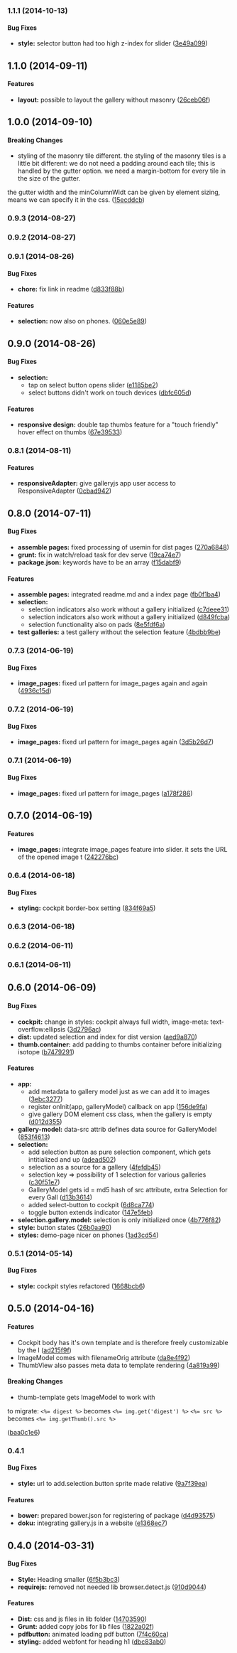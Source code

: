<a name="1.1.1"></a>
### 1.1.1 (2014-10-13)


#### Bug Fixes

* **style:** selector button had too high z-index for slider ([3e49a099](https://github.com/snrbrnjna/galleryjs/commit/3e49a099451d2e59c187eca0ac0f038c012d8735))


<a name="1.1.0"></a>
## 1.1.0 (2014-09-11)


#### Features

* **layout:** possible to layout the gallery without masonry ([26ceb06f](https://github.com/snrbrnjna/galleryjs/commit/26ceb06f4ce7408706dcfe8a9c218b6d280c4cad))


<a name="1.0.0"></a>
## 1.0.0 (2014-09-10)


#### Breaking Changes

* styling of the masonry tile different.
the styling of the masonry tiles is a little bit different: we do not need a padding around each tile;
this is handled by the gutter option. we need a margin-bottom for every tile in the size of the gutter.

the gutter width and the minColumnWidt can be given by element sizing, means we can specify it in the css.
 ([15ecddcb](https://github.com/snrbrnjna/galleryjs/commit/15ecddcbfc2b4557f73a5205748a6ac69da0bede))


<a name="0.9.3"></a>
### 0.9.3 (2014-08-27)


<a name="0.9.2"></a>
### 0.9.2 (2014-08-27)


### 0.9.1 (2014-08-26)


#### Bug Fixes

* **chore:** fix link in readme ([d833f88b](https://github.com/snrbrnjna/galleryjs.git/commit/d833f88bba207e1a3049a8467ff70dcc1aa77263))


#### Features

* **selection:** now also on phones. ([060e5e89](https://github.com/snrbrnjna/galleryjs.git/commit/060e5e89d4806e2f8eb5f8194bd80242583ed815))


## 0.9.0 (2014-08-26)


#### Bug Fixes

* **selection:**
  * tap on select button opens slider ([e1185be2](https://github.com/snrbrnjna/galleryjs.git/commit/e1185be286734ee2b463f0db516eab5b36ebd4ac))
  * select buttons didn't work on touch devices ([dbfc605d](https://github.com/snrbrnjna/galleryjs.git/commit/dbfc605d48ac419f2a29a77a467869143ed4dc1d))


#### Features

* **responsive design:** double tap thumbs feature for a "touch friendly" hover effect on thumbs ([67e39533](https://github.com/snrbrnjna/galleryjs.git/commit/67e3953361642fa9fa2fe2bc2638e7548d36db37))


### 0.8.1 (2014-08-11)


#### Features

* **responsiveAdapter:** give galleryjs app user access to
 ResponsiveAdapter ([0cbad942](https://github.com/snrbrnjna/galleryjs.git/commit/0cbad942cda040ea4e403628ccc2c424dbb4db60))


## 0.8.0 (2014-07-11)


#### Bug Fixes

* **assemble pages:** fixed processing of usemin for dist pages ([270a6848](https://github.com/snrbrnjna/galleryjs.git/commit/270a68484c7b2ce4b0a2158a675ee4024056a44a))
* **grunt:** fix in watch/reload task for dev serve ([19ca74e7](https://github.com/snrbrnjna/galleryjs.git/commit/19ca74e7440804f14eeb9cbf707ddfdc9d646477))
* **package.json:** keywords have to be an array ([f15dabf9](https://github.com/snrbrnjna/galleryjs.git/commit/f15dabf9c2703967d0003d8fcdd91fef2cb209b4))


#### Features

* **assemble pages:** integrated readme.md and a index page ([fb0f1ba4](https://github.com/snrbrnjna/galleryjs.git/commit/fb0f1ba457622391acac7901b6f321799a681a9c))
* **selection:**
  * selection indicators also work without a gallery initialized ([c7deee31](https://github.com/snrbrnjna/galleryjs.git/commit/c7deee31962a6e66f353c73baa418aa7612b2c6e))
  * selection indicators also work without a gallery initialized ([d849fcba](https://github.com/snrbrnjna/galleryjs.git/commit/d849fcba6d3f7e8c1d89b8708ac550d1eac6df04))
  * selection functionality also on pads ([8e5fdf6a](https://github.com/snrbrnjna/galleryjs.git/commit/8e5fdf6adeb7978a4a3c5eededefc34bfc439631))
* **test galleries:** a test gallery without the selection feature ([4bdbb9be](https://github.com/snrbrnjna/galleryjs.git/commit/4bdbb9bee2e906eafd01b587f68cb60b8c1f56be))


### 0.7.3 (2014-06-19)


#### Bug Fixes

* **image_pages:** fixed url pattern for image_pages again and again ([4936c15d](https://github.com/snrbrnjna/galleryjs.git/commit/4936c15d27a0d66ac7290e89c9fc3a38b2ba0abe))


### 0.7.2 (2014-06-19)


#### Bug Fixes

* **image_pages:** fixed url pattern for image_pages again ([3d5b26d7](https://github.com/snrbrnjna/galleryjs.git/commit/3d5b26d7fadc44ef047c4eaf6dfd7141c0555593))


### 0.7.1 (2014-06-19)


#### Bug Fixes

* **image_pages:** fixed url pattern for image_pages ([a178f286](https://github.com/snrbrnjna/galleryjs.git/commit/a178f286af4df522449c3265dabc118f198258c0))


## 0.7.0 (2014-06-19)


#### Features

* **image_pages:** integrate image_pages feature into slider. it sets the URL of the opened image t ([242276bc](https://github.com/snrbrnjna/galleryjs.git/commit/242276bc074b6ab1f4b1b32768b35614787fc87b))


### 0.6.4 (2014-06-18)


#### Bug Fixes

* **styling:** cockpit border-box setting ([834f69a5](https://github.com/snrbrnjna/galleryjs.git/commit/834f69a539aeaadbab4ab071d872a0a773572736))


### 0.6.3 (2014-06-18)


### 0.6.2 (2014-06-11)


### 0.6.1 (2014-06-11)


## 0.6.0 (2014-06-09)


#### Bug Fixes

* **cockpit:** change in styles: cockpit always full width, image-meta: text-overflow:ellipsis ([3d2796ac](https://github.com/snrbrnjna/galleryjs.git/commit/3d2796ac0148dd76522d9af4e9e29bfaf1a074d9))
* **dist:** updated selection and index for dist version ([aed9a870](https://github.com/snrbrnjna/galleryjs.git/commit/aed9a87008811d41d5c0dff0e740973f7eff7b12))
* **thumb.container:** add padding to thumbs container before initializing isotope ([b7479291](https://github.com/snrbrnjna/galleryjs.git/commit/b74792918ed2f94906801e2c3a73c99e2280eb0e))


#### Features

* **app:**
  * add metadata to gallery model just as we can add it to images ([3ebc3277](https://github.com/snrbrnjna/galleryjs.git/commit/3ebc3277bb57d26283c160e5ee256b9ce532dcd1))
  * register onInit(app, galleryModel) callback on app ([156de9fa](https://github.com/snrbrnjna/galleryjs.git/commit/156de9fad70e0632f398cd5538f4c3552550c751))
  * give gallery DOM element css class, when the gallery is empty ([d012d355](https://github.com/snrbrnjna/galleryjs.git/commit/d012d35578355471eb043d4bd79691f4b679ed04))
* **gallery-model:** data-src attrib defines data source for GalleryModel ([853f4613](https://github.com/snrbrnjna/galleryjs.git/commit/853f4613bed1dd19dbb516a9e1e090389eac6639))
* **selection:**
  * add selection button as pure selection component, which gets intitialized and up ([adead502](https://github.com/snrbrnjna/galleryjs.git/commit/adead5021bef7134b21abde041b1f32322e0751d))
  * selection as a source for a gallery ([4fefdb45](https://github.com/snrbrnjna/galleryjs.git/commit/4fefdb45d8ef155b8980e7b8ef11f035564a9285))
  * selection key => possibility of 1 selection for various galleries ([c30f51e7](https://github.com/snrbrnjna/galleryjs.git/commit/c30f51e71b18b7220a527ea93716289786c2b490))
  * GalleryModel gets id = md5 hash of src attribute, extra Selection for every Gall ([d13b3614](https://github.com/snrbrnjna/galleryjs.git/commit/d13b36144b2a33de1a08a6eda35051cf0d53cdd1))
  * added select-button to cockpit ([6d8ca774](https://github.com/snrbrnjna/galleryjs.git/commit/6d8ca774bae6dea8f8be2bb1d4137305e49e8506))
  * toggle button extends indicator ([147e5feb](https://github.com/snrbrnjna/galleryjs.git/commit/147e5feb0e02addff6483397750daa4ee48b0985))
* **selection.gallery.model:** selection is only initialized once ([4b776f82](https://github.com/snrbrnjna/galleryjs.git/commit/4b776f827a94aa71bfc0843893b5f1e303fffa48))
* **style:** button states ([26b0aa90](https://github.com/snrbrnjna/galleryjs.git/commit/26b0aa9021dfe27fd7a3a53d98f30b6386227ee8))
* **styles:** demo-page nicer on phones ([1ad3cd54](https://github.com/snrbrnjna/galleryjs.git/commit/1ad3cd54ffe945a0d9e0811f26742cd02fd26158))


### 0.5.1 (2014-05-14)


#### Bug Fixes

* **style:** cockpit styles refactored ([1668bcb6](https://github.com/snrbrnjna/galleryjs.git/commit/1668bcb65aa654fb640694744a005139bc13f410))


## 0.5.0 (2014-04-16)


#### Features

* Cockpit body has it's own template and is therefore freely customizable by the l ([ad215f9f](https://github.com/snrbrnjna/galleryjs.git/commit/ad215f9f490a0bf623720bac444b5eccabe48807))
* ImageModel comes with filenameOrig attribute ([da8e4f92](https://github.com/snrbrnjna/galleryjs.git/commit/da8e4f92b153b0bebc8bb73f24c431e9d0ecdd69))
* ThumbView also passes meta data to template rendering ([4a819a99](https://github.com/snrbrnjna/galleryjs.git/commit/4a819a99a3143a4174b4fda23246a5ad3f09740c))


#### Breaking Changes

* thumb-template gets ImageModel to work with

to migrate:
``<%= digest %>`` becomes ``<%= img.get('digest') %>``
``<%= src %>`` becomes ``<%= img.getThumb().src %>``

 ([baa0c1e6](https://github.com/snrbrnjna/galleryjs.git/commit/baa0c1e63c10629d2a941030d16c194afb28c757))


### 0.4.1


#### Bug Fixes

* **style:** url to add.selection.button sprite made relative ([9a7f39ea](https://github.com/snrbrnjna/galleryjs.git/commit/9a7f39ea0a0e0bcf2636455be1be6c8a8897be5a))


#### Features

* **bower:** prepared bower.json for registering of package ([d4d93575](https://github.com/snrbrnjna/galleryjs.git/commit/d4d93575e58cd07683ee313fa938744b5707620e))
* **doku:** integrating gallery.js in a website ([e1368ec7](https://github.com/snrbrnjna/galleryjs.git/commit/e1368ec785f1eef967298588e97e6754a67d144c))


## 0.4.0 (2014-03-31)


#### Bug Fixes

* **Style:** Heading smaller ([6f5b3bc3](https://github.com/snrbrnjna/galleryjs.git/commit/6f5b3bc39ade91fd12de2a4b27a59079ea594226))
* **requirejs:** removed not needed lib browser.detect.js ([910d9044](https://github.com/snrbrnjna/galleryjs.git/commit/910d904421d92d9f45aaa5a07e428bceb3a1272b))


#### Features

* **Dist:** css and js files in lib folder ([14703590](https://github.com/snrbrnjna/galleryjs.git/commit/14703590aa95fa2799b13e2cba7d8ad5eb8853ac))
* **Grunt:** added copy jobs for lib files ([1822a02f](https://github.com/snrbrnjna/galleryjs.git/commit/1822a02f1737c366edcf2e20a08ef48834007c7e))
* **pdfbutton:** animated loading pdf button ([7f4c60ca](https://github.com/snrbrnjna/galleryjs.git/commit/7f4c60ca8cdab629c826224caf969d4132533c57))
* **styling:** added webfont for heading h1 ([dbc83ab0](https://github.com/snrbrnjna/galleryjs.git/commit/dbc83ab00fdb102c3becbcd4bccf534feb80e0be))

